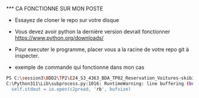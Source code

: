 *** CA FONCTIONNE SUR MON POSTE

* Essayez de cloner le repo sur votre disque
* Vous devez avoir python la dernière version devrait fonctionner https://www.python.org/downloads/

* Pour executer le programme, placer vous a la racine de votre repo git à inspecter.
* exemple de commande qui fonctionne dans mon cas

```bash
PS C:\session3\BDD2\TP2\E24_S3_4363_BDA_TP02_Reservation_Voitures-skibidisigmasinohio> python c:\gitinspector-0.4.4\gitinspector\gitinspector.py -f "**" -F htmlembedded -HlmrTw > logs.html
C:\Python311\Lib\subprocess.py:1016: RuntimeWarning: line buffering (buffering=1) isn't supported in binary mode, the default buffer size will be used
  self.stdout = io.open(c2pread, 'rb', bufsize)
```
